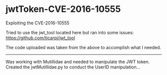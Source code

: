 # jwtToken-CVE-2016-10555
Exploiting the CVE-2016-10555

Tried to use the jwt_tool located here but ran into some issues: https://github.com/ticarpi/jwt_tool

The code uploaded was taken from the above to accomplish what I needed.

---

Was working with Mutillidae and needed to manipulate the JWT token.  Created the jwtMutillidae.py to conduct the UserID manipulation...
